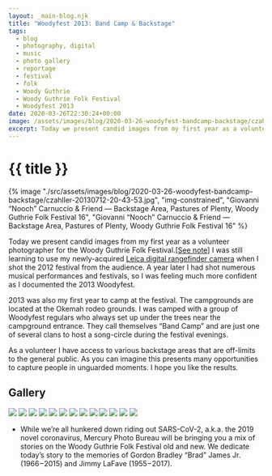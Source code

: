 ```yaml
---
layout: _main-blog.njk
title: "Woodyfest 2013: Band Camp & Backstage"
tags: 
  - blog
  - photography, digital
  - music
  - photo gallery
  - reportage
  - festival
  - folk
  - Woody Guthrie
  - Woody Guthrie Folk Festival
  - Woodyfest 2013
date: 2020-03-26T22:30:24+00:00
image: /assets/images/blog/2020-03-26-woodyfest-bandcamp-backstage/czahller-20130712-20-43-53.jpg
excerpt: Today we present candid images from my first year as a volunteer photographer for the Woody Guthrie Folk Festival.
---
```

<!-- markdownlint-disable MD025 -->
# {{ title }}

<!-- markdownlint-enable MD025 --><mpb-dialog-img>

{% image "./src/assets/images/blog/2020-03-26-woodyfest-bandcamp-backstage/czahller-20130712-20-43-53.jpg", "img-constrained", "Giovanni “Nooch” Carnuccio & Friend — Backstage Area, Pastures of Plenty, Woody Guthrie Folk Festival 16", "Giovanni “Nooch” Carnuccio & Friend — Backstage Area, Pastures of Plenty, Woody Guthrie Folk Festival 16" %}</mpb-dialog-img>

Today we present candid images from my first year as a volunteer photographer for the <span class="h-card p-organization"><span class="p-name"><span class="p-nickname">Woody</span> Guthrie</span> Folk Festival</span>.<a href="#mn:1" id="mnref:1" class="sr-only">[See note]</a> I was still learning to use my newly-acquired <a href="https://amzn.to/39nqnre" target="_blank" rel="external noopener">Leica digital rangefinder camera</a> when I shot the <time datetime="2012-07">2012</time> festival from the audience.  A <time datetime="2013-07">year later</time> I had shot numerous musical performances and festivals, so I was feeling much more confident as I documented the <time datetime="2013-07">2013</time> Woodyfest.

<time datetime="2013-07">2013</time> was also my first year to camp at the festival. The campgrounds are located at the Okemah rodeo grounds. I was camped with a group of Woodyfest regulars who always set up under the trees near the campground entrance. They call themselves “Band Camp” and are just one of several clans to host a song-circle during the festival evenings.

As a volunteer I have access to various backstage areas that are off-limits to the general public. As you can imagine this presents many opportunities to capture people in unguarded moments. I hope you like the results.

## Gallery

<mpb-dialog-gallery hint rel cols="8">
  
  ![](/assets/images/blog/2020-03-26-woodyfest-bandcamp-backstage/czahller-20130711-12-13-58.jpg)
  ![](/assets/images/blog/2020-03-26-woodyfest-bandcamp-backstage/czahller-20130711-12-17-05.jpg)
  ![](/assets/images/blog/2020-03-26-woodyfest-bandcamp-backstage/czahller-20130711-19-26-09.jpg)
  ![](/assets/images/blog/2020-03-26-woodyfest-bandcamp-backstage/czahller-20130711-20-25-32.jpg)
  ![](/assets/images/blog/2020-03-26-woodyfest-bandcamp-backstage/czahller-20130711-20-54-17.jpg)
  ![](/assets/images/blog/2020-03-26-woodyfest-bandcamp-backstage/czahller-20130711-21-03-36.jpg)
  ![](/assets/images/blog/2020-03-26-woodyfest-bandcamp-backstage/czahller-20130711-21-14-35.jpg)
  ![](/assets/images/blog/2020-03-26-woodyfest-bandcamp-backstage/czahller-20130712-17-04-43.jpg)
  ![](/assets/images/blog/2020-03-26-woodyfest-bandcamp-backstage/czahller-20130712-19-21-08.jpg)
  ![](/assets/images/blog/2020-03-26-woodyfest-bandcamp-backstage/czahller-20130712-20-43-53.jpg)
  ![](/Users/chriszahller/Documents/projects/mercury.photo/src/assets/images/blog/2020-03-26-woodyfest-bandcamp-backstage/czahller-20130712-20-46-18.jpg)
  ![](/Users/chriszahller/Documents/projects/mercury.photo/src/assets/images/blog/2020-03-26-woodyfest-bandcamp-backstage/czahller-20130712-20-46-31.jpg)
  ![](/assets/images/blog/2020-03-26-woodyfest-bandcamp-backstage/czahller-20130712-20-47-30.jpg)
</mpb-dialog-gallery>

<footer aria-label="notes">
  <ul class="app-marginnotes-list" role="list">
    <li id="mn:1" role="listitem">

While we’re all hunkered down riding out <abbr class="noscaps">SARS-CoV-2</abbr>, <abbr>a.k.a.</abbr> the <time datetime="2019">2019</time> novel coronavirus, Mercury Photo Bureau will be bringing you a mix of stories on the Woody Guthrie Folk Festival old and new. We dedicate today’s story to the memories of <span class="h-card p-name">Gordon Bradley “<span class="p-nickname">Brad</span>” James <abbr>Jr</abbr>.</span> (<time datetime="1966">1966&NoBreak;&hairsp;&NoBreak;&ndash;&NoBreak;&hairsp;&NoBreak;<time datetime="2015-12">2015</time>) and <span class="h-card p-name">Jimmy LaFave</span> (<time datetime="1955-07-12">1955&NoBreak;&hairsp;&NoBreak;&ndash;&NoBreak;&hairsp;&NoBreak;<time datetime="2017-05-21">2017</time>).
    </li>
  </ul>

</footer>
